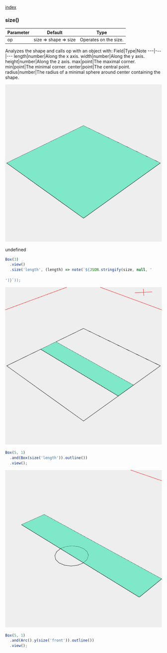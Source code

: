 [index](../../nb/api/index.md)
### size()
Parameter|Default|Type
---|---|---
op|size => shape => size|Operates on the size.

Analyzes the shape and calls op with an object with:
Field|Type|Note
---|---|---
length|number|Along the x axis.
width|number|Along the y axis.
height|number|Along the z axis.
max|point|The maximal corner.
min|point|The minimal corner.
center|point|The central point.
radius|number|The radius of a minimal sphere around center containing the shape.

![Image](size.md.$2.png)

undefined

```JavaScript
Box(3)
  .view()
  .size('length', (length) => note(`${JSON.stringify(size, null, '

')}`));
```

![Image](size.md.$3.png)

```JavaScript
Box(5, 1)
  .and(Box(size('length')).outline())
  .view();
```

![Image](size.md.$4.png)

```JavaScript
Box(5, 1)
  .and(Arc().y(size('front')).outline())
  .view();
```
